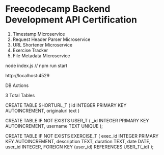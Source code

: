 # Freecodecamp Backend Development API Certification

1. Timestamp Microservice
2. Request Header Parser Microservice
3. URL Shortener Microservice
4. Exercise Tracker
5. File Metadata Microservice

node index.js // npm run start

http://localhost:4529

DB Actions

3 Total Tables

CREATE TABLE SHORTURL_T (
    id INTEGER PRIMARY KEY AUTOINCREMENT,
    originalurl text
)

CREATE TABLE IF NOT EXISTS USER_T (
          _id INTEGER PRIMARY KEY AUTOINCREMENT,
          username TEXT UNIQUE
);


CREATE TABLE IF NOT EXISTS EXERCISE_T (
          exec_id INTEGER PRIMARY KEY AUTOINCREMENT,
          description TEXT,
          duration TEXT,
          date DATE,
          user_id INTEGER,
          FOREIGN KEY (user_id) REFERENCES USER_T(_id)
);